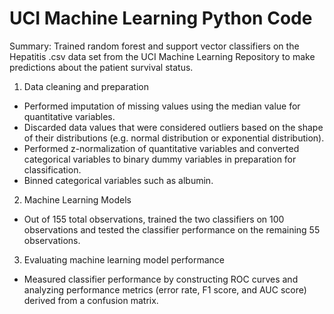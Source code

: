 # UCI Machine Learning Python Code

Summary: Trained random forest and support vector classifiers on the Hepatitis .csv data set from the UCI Machine Learning Repository to make predictions about the patient survival status.

1. Data cleaning and preparation
- Performed imputation of missing values using the median value for quantitative variables. 
- Discarded data values that were considered outliers based on the shape of their distributions (e.g. normal distribution or exponential distribution). 
- Performed z-normalization of quantitative variables and converted categorical variables to binary dummy variables in preparation for classification. 
- Binned categorical variables such as albumin.

2. Machine Learning Models

- Out of 155 total observations, trained the two classifiers on 100 observations and tested the classifier performance on the remaining 55 observations. 


3. Evaluating machine learning model performance

- Measured classifier performance by constructing ROC curves and analyzing performance metrics (error rate, F1 score, and AUC score) derived from a confusion matrix.
